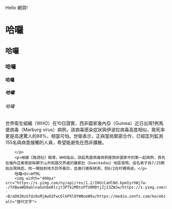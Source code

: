 <html><head>
        <meta charset="UTF-8">
    </head>
    <body>
        Hello 網頁!
        <h1>哈囉</h1>
        <h2>哈囉</h2>
        <h3>哈囉</h3>
        <h4>哈囉</h4>
        <h5>哈囉</h5>
        <h6>哈囉</h6>
        <p>世界衛生組織（WHO）在10日證實，西非國家幾內亞（Guinea）近日出現1例馬堡病毒（Marburg virus）病例，該病毒感染症狀與伊波拉病毒高度相似，致死率更是高達驚人的88%，相當可怕。世衛表示，正與當局緊密合作，已經匡列監測155名與病患接觸的人員，希望能避免在西非擴散。

        </p>
        <p>根據《路透社》報導，WHO指出，該起馬堡病毒病例是西非國家中的第一起病例，首先在幾內亞東南部與獅子山共和國交界處的蓋凱杜（Gueckedou）地區發現。這名男子自7/25開始出現病症。他一開始到地方診所看診，並進行瘧疾檢測，但8/2在村裡病逝。</p>
        哈囉<br>HTML
        <img width="400px" src="https://s.yimg.com/ny/api/res/1.2/IHUcCaHlNd.kpmIyrhWj7w--/YXBwaWQ9aGlnaGxhbmRlcjt3PTk2MDtoPTU0MDtjZj13ZWJw/https://s.yimg.com/uu/api/res/1.2/Zrm6ya2umklQsrQ2h3Ui6Q--~B/aD02NzU7dz0xMjAwO2FwcGlkPXl0YWNoeW9u/https://media.zenfs.com/ko/ebc.net.tw/0aec9452a8d90e717d5036a5fce22611" alt="替代文字">
    

</body></html>
